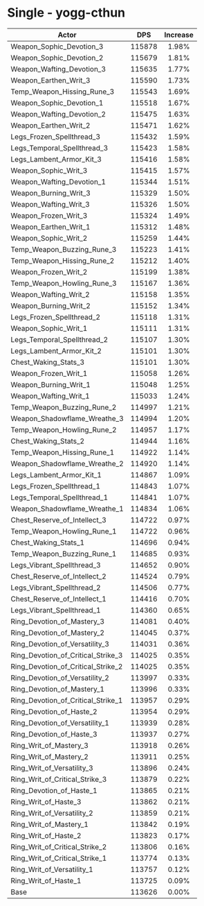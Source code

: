 # Single - yogg-cthun
| Actor | DPS | Increase |
|---|:---:|:---:|
|Weapon_Sophic_Devotion_3|115878|1.98%|
|Weapon_Sophic_Devotion_2|115679|1.81%|
|Weapon_Wafting_Devotion_3|115635|1.77%|
|Weapon_Earthen_Writ_3|115590|1.73%|
|Temp_Weapon_Hissing_Rune_3|115543|1.69%|
|Weapon_Sophic_Devotion_1|115518|1.67%|
|Weapon_Wafting_Devotion_2|115475|1.63%|
|Weapon_Earthen_Writ_2|115471|1.62%|
|Legs_Frozen_Spellthread_3|115432|1.59%|
|Legs_Temporal_Spellthread_3|115423|1.58%|
|Legs_Lambent_Armor_Kit_3|115416|1.58%|
|Weapon_Sophic_Writ_3|115415|1.57%|
|Weapon_Wafting_Devotion_1|115344|1.51%|
|Weapon_Burning_Writ_3|115329|1.50%|
|Weapon_Wafting_Writ_3|115326|1.50%|
|Weapon_Frozen_Writ_3|115324|1.49%|
|Weapon_Earthen_Writ_1|115312|1.48%|
|Weapon_Sophic_Writ_2|115259|1.44%|
|Temp_Weapon_Buzzing_Rune_3|115223|1.41%|
|Temp_Weapon_Hissing_Rune_2|115212|1.40%|
|Weapon_Frozen_Writ_2|115199|1.38%|
|Temp_Weapon_Howling_Rune_3|115167|1.36%|
|Weapon_Wafting_Writ_2|115158|1.35%|
|Weapon_Burning_Writ_2|115152|1.34%|
|Legs_Frozen_Spellthread_2|115118|1.31%|
|Weapon_Sophic_Writ_1|115111|1.31%|
|Legs_Temporal_Spellthread_2|115107|1.30%|
|Legs_Lambent_Armor_Kit_2|115101|1.30%|
|Chest_Waking_Stats_3|115101|1.30%|
|Weapon_Frozen_Writ_1|115058|1.26%|
|Weapon_Burning_Writ_1|115048|1.25%|
|Weapon_Wafting_Writ_1|115033|1.24%|
|Temp_Weapon_Buzzing_Rune_2|114997|1.21%|
|Weapon_Shadowflame_Wreathe_3|114994|1.20%|
|Temp_Weapon_Howling_Rune_2|114957|1.17%|
|Chest_Waking_Stats_2|114944|1.16%|
|Temp_Weapon_Hissing_Rune_1|114922|1.14%|
|Weapon_Shadowflame_Wreathe_2|114920|1.14%|
|Legs_Lambent_Armor_Kit_1|114867|1.09%|
|Legs_Frozen_Spellthread_1|114843|1.07%|
|Legs_Temporal_Spellthread_1|114841|1.07%|
|Weapon_Shadowflame_Wreathe_1|114834|1.06%|
|Chest_Reserve_of_Intellect_3|114722|0.97%|
|Temp_Weapon_Howling_Rune_1|114722|0.96%|
|Chest_Waking_Stats_1|114696|0.94%|
|Temp_Weapon_Buzzing_Rune_1|114685|0.93%|
|Legs_Vibrant_Spellthread_3|114652|0.90%|
|Chest_Reserve_of_Intellect_2|114524|0.79%|
|Legs_Vibrant_Spellthread_2|114506|0.77%|
|Chest_Reserve_of_Intellect_1|114416|0.70%|
|Legs_Vibrant_Spellthread_1|114360|0.65%|
|Ring_Devotion_of_Mastery_3|114081|0.40%|
|Ring_Devotion_of_Mastery_2|114045|0.37%|
|Ring_Devotion_of_Versatility_3|114031|0.36%|
|Ring_Devotion_of_Critical_Strike_3|114025|0.35%|
|Ring_Devotion_of_Critical_Strike_2|114025|0.35%|
|Ring_Devotion_of_Versatility_2|113997|0.33%|
|Ring_Devotion_of_Mastery_1|113996|0.33%|
|Ring_Devotion_of_Critical_Strike_1|113957|0.29%|
|Ring_Devotion_of_Haste_2|113954|0.29%|
|Ring_Devotion_of_Versatility_1|113939|0.28%|
|Ring_Devotion_of_Haste_3|113937|0.27%|
|Ring_Writ_of_Mastery_3|113918|0.26%|
|Ring_Writ_of_Mastery_2|113911|0.25%|
|Ring_Writ_of_Versatility_3|113896|0.24%|
|Ring_Writ_of_Critical_Strike_3|113879|0.22%|
|Ring_Devotion_of_Haste_1|113865|0.21%|
|Ring_Writ_of_Haste_3|113862|0.21%|
|Ring_Writ_of_Versatility_2|113859|0.21%|
|Ring_Writ_of_Mastery_1|113842|0.19%|
|Ring_Writ_of_Haste_2|113823|0.17%|
|Ring_Writ_of_Critical_Strike_2|113806|0.16%|
|Ring_Writ_of_Critical_Strike_1|113774|0.13%|
|Ring_Writ_of_Versatility_1|113757|0.12%|
|Ring_Writ_of_Haste_1|113725|0.09%|
|Base|113626|0.00%|
